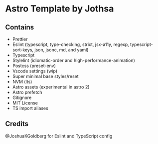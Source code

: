 # Astro Template by Jothsa

## Contains

- Prettier
- Eslint (typescript, type-checking, strict, jsx-a11y, regexp, typescript-sort-keys, json, jsonc, md, and yaml)
- Typescript
- Stylelint (idiomatic-order and high-performance-animation)
- Postcss (preset-env)
- Vscode settings (wip)
- Super minimal base styles/reset
- NVM (lts)
- Astro assets (experimental in astro 2)
- Astro prefetch
- Gitignore
- MIT License
- TS import aliases

## Credits

@JoshuaKGoldberg for Eslint and TypeScript config
